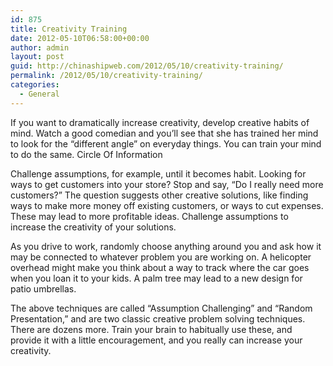 ```yaml
---
id: 875
title: Creativity Training
date: 2012-05-10T06:58:00+00:00
author: admin
layout: post
guid: http://chinashipweb.com/2012/05/10/creativity-training/
permalink: /2012/05/10/creativity-training/
categories:
  - General
---
```

If you want to dramatically increase creativity, develop creative habits of mind. Watch a good comedian and you&#8217;ll see that she has trained her mind to look for the &#8220;different angle&#8221; on everyday things. You can train your mind to do the same. Circle Of Information

Challenge assumptions, for example, until it becomes habit. Looking for ways to get customers into your store? Stop and say, &#8220;Do I really need more customers?&#8221; The question suggests other creative solutions, like finding ways to make more money off existing customers, or ways to cut expenses. These may lead to more profitable ideas. Challenge assumptions to increase the creativity of your solutions.

As you drive to work, randomly choose anything around you and ask how it may be connected to whatever problem you are working on. A helicopter overhead might make you think about a way to track where the car goes when you loan it to your kids. A palm tree may lead to a new design for patio umbrellas.

The above techniques are called &#8220;Assumption Challenging&#8221; and &#8220;Random Presentation,&#8221; and are two classic creative problem solving techniques. There are dozens more. Train your brain to habitually use these, and provide it with a little encouragement, and you really can increase your creativity.